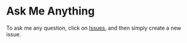 # Ask Me Anything
To ask me any question, click on <a href="https://github.com/alexbunardzic/AMA/issues">Issues</a>, and then simply create a new issue.
